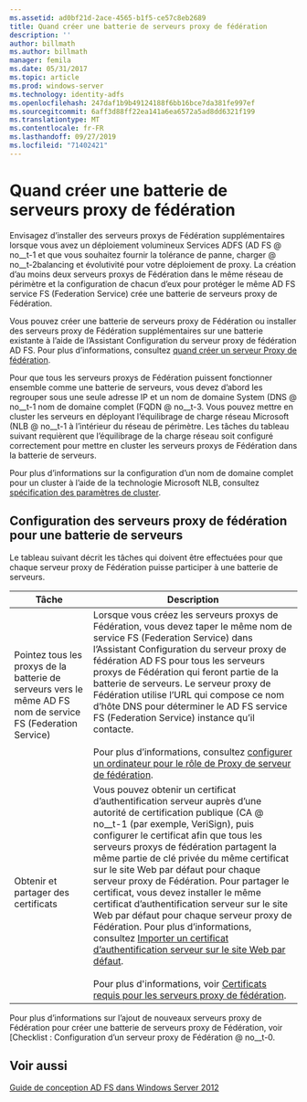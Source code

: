 ```yaml
---
ms.assetid: ad0bf21d-2ace-4565-b1f5-ce57c8eb2689
title: Quand créer une batterie de serveurs proxy de fédération
description: ''
author: billmath
ms.author: billmath
manager: femila
ms.date: 05/31/2017
ms.topic: article
ms.prod: windows-server
ms.technology: identity-adfs
ms.openlocfilehash: 247daf1b9b49124188f6bb16bce7da381fe997ef
ms.sourcegitcommit: 6aff3d88ff22ea141a6ea6572a5ad8dd6321f199
ms.translationtype: MT
ms.contentlocale: fr-FR
ms.lasthandoff: 09/27/2019
ms.locfileid: "71402421"
---
```

# <a name="when-to-create-a-federation-server-proxy-farm"></a>Quand créer une batterie de serveurs proxy de fédération

Envisagez d’installer des serveurs proxys de Fédération supplémentaires lorsque vous avez un déploiement volumineux Services ADFS \(AD FS @ no__t-1 et que vous souhaitez fournir la tolérance de panne, charger @ no__t-2balancing et évolutivité pour votre déploiement de proxy. La création d’au moins deux serveurs proxys de Fédération dans le même réseau de périmètre et la configuration de chacun d’eux pour protéger le même AD FS service FS (Federation Service) crée une batterie de serveurs proxy de Fédération.  
  
Vous pouvez créer une batterie de serveurs proxy de Fédération ou installer des serveurs proxy de Fédération supplémentaires sur une batterie existante à l’aide de l’Assistant Configuration du serveur proxy de fédération AD FS. Pour plus d’informations, consultez [quand créer un serveur Proxy de fédération](When-to-Create-a-Federation-Server-Proxy.md).  
  
Pour que tous les serveurs proxys de Fédération puissent fonctionner ensemble comme une batterie de serveurs, vous devez d’abord les regrouper sous une seule adresse IP et un nom de domaine System \(DNS @ no__t-1 nom de domaine complet \(FQDN @ no__t-3. Vous pouvez mettre en cluster les serveurs en déployant l’équilibrage de charge réseau Microsoft \(NLB @ no__t-1 à l’intérieur du réseau de périmètre. Les tâches du tableau suivant requièrent que l’équilibrage de la charge réseau soit configuré correctement pour mettre en cluster les serveurs proxys de Fédération dans la batterie de serveurs.  
  
Pour plus d’informations sur la configuration d’un nom de domaine complet pour un cluster à l’aide de la technologie Microsoft NLB, consultez [spécification des paramètres de cluster](https://go.microsoft.com/fwlink/?linkid=74651).  
  
## <a name="configuring-federation-server-proxies-for-a-farm"></a>Configuration des serveurs proxy de fédération pour une batterie de serveurs  
Le tableau suivant décrit les tâches qui doivent être effectuées pour que chaque serveur proxy de Fédération puisse participer à une batterie de serveurs.  
  
|Tâche|Description|  
|--------|---------------|  
|Pointez tous les proxys de la batterie de serveurs vers le même AD FS nom de service FS (Federation Service)|Lorsque vous créez les serveurs proxys de Fédération, vous devez taper le même nom de service FS (Federation Service) dans l’Assistant Configuration du serveur proxy de fédération AD FS pour tous les serveurs proxys de Fédération qui feront partie de la batterie de serveurs. Le serveur proxy de Fédération utilise l’URL qui compose ce nom d’hôte DNS pour déterminer le AD FS service FS (Federation Service) instance qu’il contacte.<br /><br />Pour plus d’informations, consultez [configurer un ordinateur pour le rôle de Proxy de serveur de fédération](../../ad-fs/deployment/Configure-a-Computer-for-the-Federation-Server-Proxy-Role.md).|  
|Obtenir et partager des certificats|Vous pouvez obtenir un certificat d’authentification serveur auprès d’une autorité de certification publique \(CA @ no__t-1 (par exemple, VeriSign), puis configurer le certificat afin que tous les serveurs proxys de fédération partagent la même partie de clé privée du même certificat sur le site Web par défaut pour chaque serveur proxy de Fédération. Pour partager le certificat, vous devez installer le même certificat d’authentification serveur sur le site Web par défaut pour chaque serveur proxy de Fédération. Pour plus d’informations, consultez [Importer un certificat d’authentification serveur sur le site Web par défaut](../../ad-fs/deployment/Import-a-Server-Authentication-Certificate-to-the-Default-Web-Site.md).<br /><br />Pour plus d'informations, voir [Certificats requis pour les serveurs proxy de fédération](Certificate-Requirements-for-Federation-Server-Proxies.md).|  
  
Pour plus d’informations sur l’ajout de nouveaux serveurs proxy de Fédération pour créer une batterie de serveurs proxy de Fédération, voir [Checklist : Configuration d’un serveur proxy de Fédération @ no__t-0.  
  
## <a name="see-also"></a>Voir aussi
[Guide de conception AD FS dans Windows Server 2012](AD-FS-Design-Guide-in-Windows-Server-2012.md)
